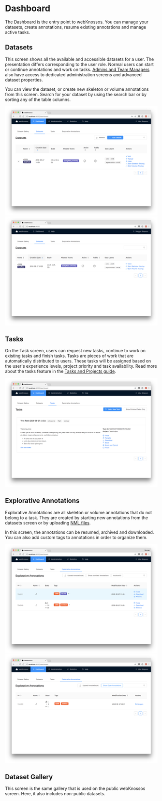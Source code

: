 # Dashboard

The Dashboard is the entry point to webKnossos.
You can manage your datasets, create annotations, resume existing annotations and manage active tasks.

## Datasets
This screen shows all the available and accessible datasets for a user.
The presentation differs corresponding to the user role.
Normal users can start or continue annotations and work on tasks.
[Admins and Team Managers](./users.md#access-rights-roles) also have access to dedicated administration screens and advanced dataset properties.

You can view the dataset, or create new skeleton or volume annotations from this screen.
Search for your dataset by using the search bar or by sorting any of the table columns.

![Dashboard for Team Managers or Admins](./images/dashboard_datasets.png)
![Dashboard for Normal Users](./images/dashboard_normal_user.png)

## Tasks
On the Task screen, users can request new tasks, continue to work on existing tasks and finish tasks.
Tasks are pieces of work that are automatically distributed to users.
These tasks will be assigned based on the user's experience levels, project priority and task availability. Read more about the tasks feature in the [Tasks and Projects guide](./tasks.md).

![Work on Tasks](./images/dashboard_tasks.png)

## Explorative Annotations
Explorative Annotations are all skeleton or volume annotations that do not belong to a task.
They are created by starting new annotations from the datasets screen or by uploading [NML files](./data_formats.md#nml).

In this screen, the annotations can be resumed, archived and downloaded.
You can also add custom tags to annotations in order to organize them.

![Manage and resume Explorative Annotations](./images/dashboard_annotations.png)
![View archived Explorative Annotations](./images/dashboard_archive.png)

## Dataset Gallery

This screen is the same gallery that is used on the public webKnossos screen.
Here, it also includes non-public datasets.
